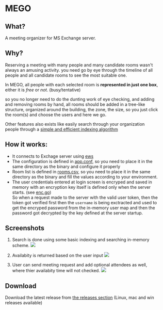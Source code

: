 # MEGO

## What?
A meeting organizer for MS Exchange server.

## Why?
Reserving a meeting with many people and many candidate rooms wasn't always an amusing activity. you need go by eye through the timeline of all people and all candidate rooms to see the most suitable one.

In MEGO, all people with each selected room is **represented in just one box**, either it is *free* or *not*. (busy/tentative)

so you no longer need to do the dunting work of eye checking, and adding and removing rooms by hand, all rooms should be added in a tree-like structure, organized around the building, the zone, the size, so you just click the room(s) and choose the users and here we go.

Other features also exists like easily search through your organization people through a [simple and efficient indexing algorithm](https://medium.com/@mhewedy_46874/implementing-a-simple-indexing-algorithm-in-golang-c65be7eaa563)

## How it works:
* It connects to Exchage server using [ews](http://github.com/mhewedy/ews)
* The configuration is defined in [app.conf](https://github.com/mhewedy/mego/blob/master/mego-api/app.conf), so you need to place it in the same directory as the binary and configure it properly
* Room list is defined in [rooms.csv](https://github.com/mhewedy/mego/blob/master/mego-api/rooms.csv), so you need to place it in the same directory as the binary and fill the values according to your environment.
* The user credentials entered at login screen is encryped and saved in memory with an encryption key itself is defined only when the server starts. (see [enc.go](https://github.com/mhewedy/mego/blob/master/mego-api/user/enc.go))    
So when a request made to the server with the valid user token, then the token got verified first then the `username` is being exctracted and used to get the encryped password from the in-memory user map and then the password got decrypted by the key defined at the server startup.

## Screenshots

1. Search is done using some basic indexing and searching in-memory scheme.
<kbd> <img src="https://github.com/mhewedy/mego/raw/master/screenshots/1.png"> </kbd>

2. Availabity is returned based on the user input
<kbd> <img src="https://github.com/mhewedy/mego/raw/master/screenshots/2.png"></kbd>

3. User can send meeting request and add optional attendees as well, where thier availabity time will not checked.
<kbd> <img src="https://github.com/mhewedy/mego/raw/master/screenshots/3.png"></kbd>

## Download
Download the latest release from [the releases section](https://github.com/mhewedy/mego/releases/latest) (Linux, mac and win releases available) 

